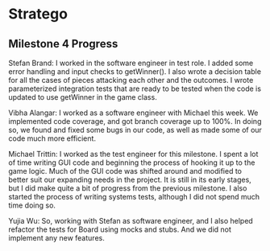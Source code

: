 # Stratego

## Milestone 4 Progress

Stefan Brand: I worked in the software engineer in test role. I added some error handling and input checks to getWinner().  I also wrote a decision table for all the cases of pieces attacking each other and the outcomes.  I wrote parameterized integration tests that are ready to be tested when the code is updated to use getWinner in the game class.

Vibha Alangar: I worked as a software engineer with Michael this week. We implemented code coverage, and got branch coverage up to 100%. In doing so, we found and fixed some bugs in our code, as well as made some of our code much more efficient. 


Michael Trittin: I worked as the test engineer for this milestone. I spent a lot of time writing GUI code and beginning the process of hooking it up to the game logic. Much of the GUI code was shifted around and modified to better suit our expanding needs in the project. It is still in its early stages, but I did make quite a bit of progress from the previous milestone. I also started the process of writing systems tests, although I did not spend much time doing so.

Yujia Wu: So, working with Stefan as software engineer, and I also helped refactor the tests for Board using mocks and stubs. And we did not implement any new features.